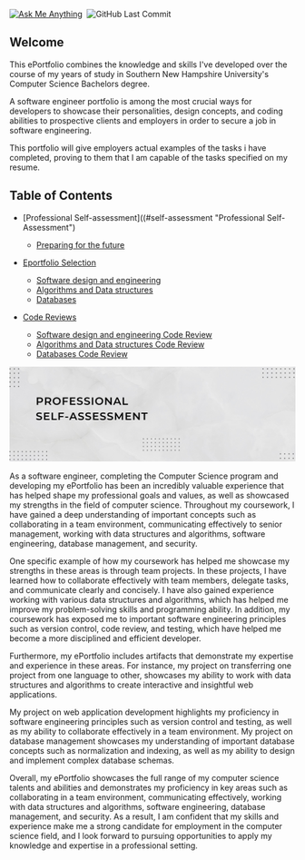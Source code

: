 [![Ask Me Anything](https://img.shields.io/badge/Ask_me!-anything-orange.svg?style=for-the-badge&logo=gmail)](mailto:carlosaguirre086@gmail.com "I can help you!")&nbsp;&nbsp;![GitHub Last Commit](https://img.shields.io/github/last-commit/char06/ePortfolio?style=for-the-badge&logo=github "ePortfolio Last Update")

## Welcome 

This ePortfolio combines the knowledge and skills I've developed over the course of my years of study in Southern New Hampshire University's Computer Science Bachelors degree. 

A software engineer portfolio is among the most crucial ways for developers to showcase their personalities, design concepts, and coding abilities to prospective clients and employers in order to secure a job in software engineering. 

This portfolio will give employers actual examples of the tasks i have completed, proving to them that I am capable of the tasks specified on my resume.

## Table of Contents 


- [Professional Self-assessment]((#self-assessment "Professional Self-Assessment")
  - [Preparing for the future](./another-page.html)
  
- [Eportfolio Selection](./another-page.html)
  - [Software design and engineering](./another-page.html)
  - [Algorithms and Data structures](./another-page.html)
  - [Databases](./another-page.html)
  
- [Code Reviews](./another-page.html)
  - [Software design and engineering Code Review](./another-page.html)
  - [Algorithms and Data structures Code Review](./another-page.html)
  - [Databases Code Review](./another-page.html)

<img id="self-assessment" src="assests/self-assessment.jpeg" alt="Professional Self-Assessment" title="Professional Self-Assessment" />

As a software engineer, completing the Computer Science program and developing my ePortfolio has been an incredibly valuable experience that has helped shape my professional goals and values, as well as showcased my strengths in the field of computer science. Throughout my coursework, I have gained a deep understanding of important concepts such as collaborating in a team environment, communicating effectively to senior management, working with data structures and algorithms, software engineering, database management, and security.

One specific example of how my coursework has helped me showcase my strengths in these areas is through team projects. In these projects, I have learned how to collaborate effectively with team members, delegate tasks, and communicate clearly and concisely. I have also gained experience working with various data structures and algorithms, which has helped me improve my problem-solving skills and programming ability. In addition, my coursework has exposed me to important software engineering principles such as version control, code review, and testing, which have helped me become a more disciplined and efficient developer.

Furthermore, my ePortfolio includes artifacts that demonstrate my expertise and experience in these areas. For instance, my project on transferring one project from one language to other,  showcases my ability to work with data structures and algorithms to create interactive and insightful web applications. 

My project on web application development highlights my proficiency in software engineering principles such as version control and testing, as well as my ability to collaborate effectively in a team environment. My project on database management showcases my understanding of important database concepts such as normalization and indexing, as well as my ability to design and implement complex database schemas.

Overall, my ePortfolio showcases the full range of my computer science talents and abilities and demonstrates my proficiency in key areas such as collaborating in a team environment, communicating effectively, working with data structures and algorithms, software engineering, database management, and security. As a result, I am confident that my skills and experience make me a strong candidate for employment in the computer science field, and I look forward to pursuing opportunities to apply my knowledge and expertise in a professional setting.







